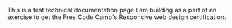 This is a test technical documentation page I am building as a part of an exercise to get the Free Code Camp's Responsive web design certification.